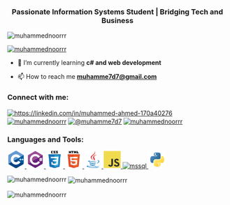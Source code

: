 <h3 align="center">Passionate Information Systems Student | Bridging Tech and Business</h3>

<p align="left"> <img src="https://komarev.com/ghpvc/?username=muhammednoorrr&label=Profile%20views&color=0e75b6&style=flat" alt="muhammednoorrr" /> </p>

<p align="left"> <a href="https://github.com/ryo-ma/github-profile-trophy"><img src="https://github-profile-trophy.vercel.app/?username=muhammednoorrr" alt="muhammednoorrr" /></a> </p>

- 🌱 I’m currently learning **c# and web development**

- 📫 How to reach me **muhamme7d7@gmail.com**

<h3 align="left">Connect with me:</h3>
<p align="left">
<a href="https://linkedin.com/in/https://linkedin.com/in/muhammed-ahmed-170a40276" target="blank"><img align="center" src="https://raw.githubusercontent.com/rahuldkjain/github-profile-readme-generator/master/src/images/icons/Social/linked-in-alt.svg" alt="https://linkedin.com/in/muhammed-ahmed-170a40276" height="30" width="40" /></a>
<a href="https://instagram.com/muhammednoorrr" target="blank"><img align="center" src="https://raw.githubusercontent.com/rahuldkjain/github-profile-readme-generator/master/src/images/icons/Social/instagram.svg" alt="muhammednoorrr" height="30" width="40" /></a>
<a href="https://medium.com/@muhamme7d7" target="blank"><img align="center" src="https://raw.githubusercontent.com/rahuldkjain/github-profile-readme-generator/master/src/images/icons/Social/medium.svg" alt="@muhamme7d7" height="30" width="40" /></a>
<a href="https://www.leetcode.com/muhammednoorrr" target="blank"><img align="center" src="https://raw.githubusercontent.com/rahuldkjain/github-profile-readme-generator/master/src/images/icons/Social/leet-code.svg" alt="muhammednoorrr" height="30" width="40" /></a>
</p>

<h3 align="left">Languages and Tools:</h3>
<p align="left"> <a href="https://www.w3schools.com/cpp/" target="_blank" rel="noreferrer"> <img src="https://raw.githubusercontent.com/devicons/devicon/master/icons/cplusplus/cplusplus-original.svg" alt="cplusplus" width="40" height="40"/> </a> <a href="https://www.w3schools.com/cs/" target="_blank" rel="noreferrer"> <img src="https://raw.githubusercontent.com/devicons/devicon/master/icons/csharp/csharp-original.svg" alt="csharp" width="40" height="40"/> </a> <a href="https://www.w3schools.com/css/" target="_blank" rel="noreferrer"> <img src="https://raw.githubusercontent.com/devicons/devicon/master/icons/css3/css3-original-wordmark.svg" alt="css3" width="40" height="40"/> </a> <a href="https://www.w3.org/html/" target="_blank" rel="noreferrer"> <img src="https://raw.githubusercontent.com/devicons/devicon/master/icons/html5/html5-original-wordmark.svg" alt="html5" width="40" height="40"/> </a> <a href="https://www.java.com" target="_blank" rel="noreferrer"> <img src="https://raw.githubusercontent.com/devicons/devicon/master/icons/java/java-original.svg" alt="java" width="40" height="40"/> </a> <a href="https://developer.mozilla.org/en-US/docs/Web/JavaScript" target="_blank" rel="noreferrer"> <img src="https://raw.githubusercontent.com/devicons/devicon/master/icons/javascript/javascript-original.svg" alt="javascript" width="40" height="40"/> </a> <a href="https://www.microsoft.com/en-us/sql-server" target="_blank" rel="noreferrer"> <img src="https://www.svgrepo.com/show/303229/microsoft-sql-server-logo.svg" alt="mssql" width="40" height="40"/> </a> <a href="https://www.python.org" target="_blank" rel="noreferrer"> <img src="https://raw.githubusercontent.com/devicons/devicon/master/icons/python/python-original.svg" alt="python" width="40" height="40"/> </a> </p>

<p><img align="left" src="https://github-readme-stats.vercel.app/api/top-langs?username=muhammednoorrr&show_icons=true&locale=en&layout=compact" alt="muhammednoorrr" /></p>

<p>&nbsp;<img align="center" src="https://github-readme-stats.vercel.app/api?username=muhammednoorrr&show_icons=true&locale=en" alt="muhammednoorrr" /></p>

<p><img align="center" src="https://github-readme-streak-stats.herokuapp.com/?user=muhammednoorrr&" alt="muhammednoorrr" /></p>
